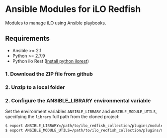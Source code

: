 # Ansible Modules for iLO Redfish

Modules to manage iLO using Ansible playbooks.

## Requirements

 - Ansible >= 2.1
 - Python >= 2.7.9
 -  Python ilo Rest  ([Install python ilorest](https://github.com/HewlettPackard/python-ilorest-library))
 

### 1. Download the ZIP file from github
### 2. Unzip to a local folder


### 2. Configure the ANSIBLE_LIBRARY environmental variable

Set the environment variables `ANSIBLE_LIBRARY` and `ANSIBLE_MODULE_UTILS`, specifying the `library` full path from the cloned project:

```bash
$ export ANSIBLE_LIBRARY=/path/to/ilo_redfish_collection/plugins/modules
$ export ANSIBLE_MODULE_UTILS=/path/to/ilo_redfish_collection/plugins/module_utils